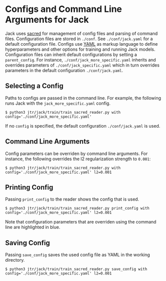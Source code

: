 # Configs and Command Line Arguments for Jack
Jack uses [sacred](http://sacred.readthedocs.io/en/latest/) for management of config files and parsing of command files.
Configuration files are stored in `./conf`.
See `./conf/jack.yaml` for a default configuration file.
Configs use [YAML](http://www.yaml.org/start.html) as markup language to define hyperparameters and other options for training and running Jack models.
Configuration files can inherit default configurations by setting a `parent_config`.
For instance, `./conf/jack_more_specific.yaml` inherits and overrides parameters of `./conf/jack_specific.yaml` which in turn overrides parameters in the default configuration `./conf/jack.yaml`.

## Selecting a Config
Paths to configs are passed in the command line. For example, the following runs Jack with the `jack_more_specific.yaml` config.
```shell
$ python3 jtr/jack/train/train_sacred_reader.py with config='./conf/jack_more_specific.yaml'
```
If no `config` is specified, the default configuration `./conf/jack.yaml` is used.

## Command Line Arguments
Config parameters can be overriden by command line arguments. For instance, the following overrides the l2 regularization strength to `0.001`:
```shell
$ python3 jtr/jack/train/train_sacred_reader.py with config='./conf/jack_more_specific.yaml' l2=0.001
```

## Printing Config
Passing `print_config` to the reader shows the config that is used.
```shell
$ python3 jtr/jack/train/train_sacred_reader.py print_config with config='./conf/jack_more_specific.yaml' l2=0.001
```
Note that configuration parameters that are overriden using the command line are highlighted in blue.

## Saving Config
Passing `save_config` saves the used config file as YAML in the working directory.
```shell
$ python3 jtr/jack/train/train_sacred_reader.py save_config with config='./conf/jack_more_specific.yaml' l2=0.001
```